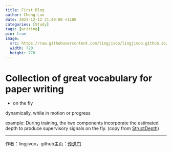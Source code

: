 ```yaml
---
title: First Blog
author: Cheng Luo
date: 2023-12-12 21:40:00 +1100
categories: [Study]
tags: [writing]
pin: true
image:
  src: https://raw.githubusercontent.com/lingjivoo/lingjivoo.github.io/master/_posts/2023-12-12-Collection-of-Writing-Vocabulary.assets/cover.png
  width: 720
  height: 778
---
```




# Collection of great vocabulary for paper writing


- on the fly

dynamically, while in motion or progress

example: During training, the two components incorporate the estimated depth to produce supervisory signals on the fly. (copy from [StructDepth](https://openaccess.thecvf.com/content/ICCV2021/papers/Li_StructDepth_Leveraging_the_Structural_Regularities_for_Self-Supervised_Indoor_Depth_Estimation_ICCV_2021_paper.pdf))



---

作者：lingjivoo，github主页：[传送门](https://github.com/lingjivoo)

